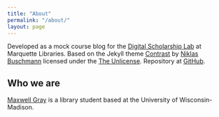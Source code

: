 ```yaml
---
title: "About"
permalink: "/about/"
layout: page
---
```


Developed as a mock course blog for the [Digital Scholarship Lab](https://www.marquette.edu/library/digital-scholarship/) at Marquette Libraries. Based on the Jekyll theme [Contrast](https://github.com/niklasbuschmann/contrast) by [Niklas Buschmann](https://niklasbuschmann.github.io/) licensed under the [The Unlicense](https://github.com/niklasbuschmann/contrast/blob/master/UNLICENSE.txt). Repository at [GitHub](https://github.com/maxgray20/english-3210).

## Who we are

[Maxwell Gray](https://maxgray20.com) is a library student based at the University of Wisconsin-Madison.
